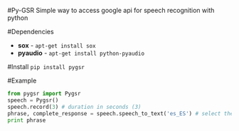 #Py-GSR
Simple way to access google api for speech recognition with python

#Dependencies
* **sox** - `apt-get install sox`
* **pyaudio** - `apt-get install python-pyaudio`

#Install
`pip install pygsr`

#Example
```python
from pygsr import Pygsr
speech = Pygsr()
speech.record(3) # duration in seconds (3)
phrase, complete_response = speech.speech_to_text('es_ES') # select the language
print phrase
```



